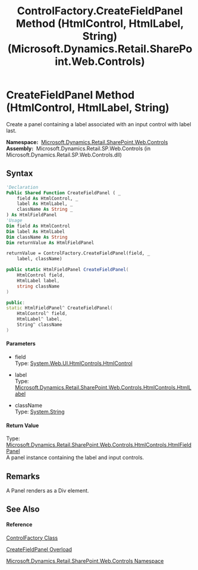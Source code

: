 ﻿---
title: ControlFactory.CreateFieldPanel Method (HtmlControl, HtmlLabel, String) (Microsoft.Dynamics.Retail.SharePoint.Web.Controls)
TOCTitle: CreateFieldPanel Method (HtmlControl, HtmlLabel, String)
ms:assetid: M:Microsoft.Dynamics.Retail.SharePoint.Web.Controls.ControlFactory.CreateFieldPanel(System.Web.UI.HtmlControls.HtmlControl,Microsoft.Dynamics.Retail.SharePoint.Web.Controls.HtmlControls.HtmlLabel,System.String)
ms:mtpsurl: https://technet.microsoft.com/en-us/library/microsoft.dynamics.retail.sharepoint.web.controls.controlfactory.createfieldpanel(v=AX.60)
ms:contentKeyID: 62203890
ms.date: 05/18/2015
mtps_version: v=AX.60
dev_langs:
- vb
- csharp
- c++
---

# CreateFieldPanel Method (HtmlControl, HtmlLabel, String)

Create a panel containing a label associated with an input control with label last.

**Namespace:**  [Microsoft.Dynamics.Retail.SharePoint.Web.Controls](microsoft-dynamics-retail-sharepoint-web-controls-namespace.md)  
**Assembly:**  Microsoft.Dynamics.Retail.SP.Web.Controls (in Microsoft.Dynamics.Retail.SP.Web.Controls.dll)

## Syntax

``` vb
'Declaration
Public Shared Function CreateFieldPanel ( _
    field As HtmlControl, _
    label As HtmlLabel, _
    className As String _
) As HtmlFieldPanel
'Usage
Dim field As HtmlControl
Dim label As HtmlLabel
Dim className As String
Dim returnValue As HtmlFieldPanel

returnValue = ControlFactory.CreateFieldPanel(field, _
    label, className)
```

``` csharp
public static HtmlFieldPanel CreateFieldPanel(
    HtmlControl field,
    HtmlLabel label,
    string className
)
```

``` c++
public:
static HtmlFieldPanel^ CreateFieldPanel(
    HtmlControl^ field, 
    HtmlLabel^ label, 
    String^ className
)
```

#### Parameters

  - field  
    Type: [System.Web.UI.HtmlControls.HtmlControl](https://technet.microsoft.com/en-us/library/khc6t495\(v=ax.60\))  

<!-- end list -->

  - label  
    Type: [Microsoft.Dynamics.Retail.SharePoint.Web.Controls.HtmlControls.HtmlLabel](htmllabel-class-microsoft-dynamics-retail-sharepoint-web-controls-htmlcontrols.md)  

<!-- end list -->

  - className  
    Type: [System.String](https://technet.microsoft.com/en-us/library/s1wwdcbf\(v=ax.60\))  

#### Return Value

Type: [Microsoft.Dynamics.Retail.SharePoint.Web.Controls.HtmlControls.HtmlFieldPanel](htmlfieldpanel-class-microsoft-dynamics-retail-sharepoint-web-controls-htmlcontrols.md)  
A panel instance containing the label and input controls.  

## Remarks

A Panel renders as a Div element.

## See Also

#### Reference

[ControlFactory Class](controlfactory-class-microsoft-dynamics-retail-sharepoint-web-controls.md)

[CreateFieldPanel Overload](controlfactory-createfieldpanel-method-microsoft-dynamics-retail-sharepoint-web-controls.md)

[Microsoft.Dynamics.Retail.SharePoint.Web.Controls Namespace](microsoft-dynamics-retail-sharepoint-web-controls-namespace.md)

